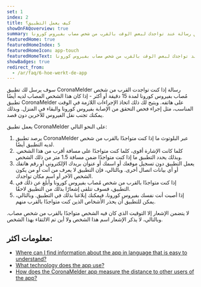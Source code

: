 ```yaml
---
set: 1
index: 2
title: كيف يعمل التطبيق؟
showOnFAQoverview: true
summary: يرسل لك التطبيق رسالة عند تواجدك لبعض الوقت بالقرب من شخص مصاب بفيروس كورونا.
featuredHome: true
featuredHomeIndex: 5
featuredHomeIcon: app-touch
featuredHomeText: يرسل لك التطبيق رسالة عند تواجدك لبعض الوقت بالقرب من شخص مصاب بفيروس كورونا.
showBadges: true
redirect_from: 
  - /ar/faq/6-hoe-werkt-de-app
---
```

سوف يرسل لك تطبيق CoronaMelder رسالة إذا كنت تواجدت القرب من شخص مُصاب بفيروس كورونا لمدة 15 دقيقة أو أكثر - إذا كان هذا الشخص المصاب لديه أيضًا تطبيق CoronaMelder على هاتفه. ويتيح لك ذلك اتخاذ الإجراءات اللازمة في الوقت المناسب، مثل إجراء فحص التحقق من الإصابة بفيروس كورونا والبقاء في المنزل. وبذلك يمكنك تجنب نقل الفيروس للآخرين دون قصد.

يعمل تطبيق CoronaMelder على النحو التالي:

1. يرصد تطبيق CoronaMelder عبر البلوتوث ما إذا كنت متواجدًا بالقرب من شخص لديه التطبيق أيضًا.
2. كلما كانت الإشارة أقوى، كلما كنت متواجدًا على مسافة أقرب من هذا الشخص. وبذلك يحدد التطبيق ما إذا كنت متواجدًا ضمن مسافة 1.5 متر من ذلك الشخص.
3. يعمل التطبيق دون تسجيل موقعك أو اسمك أو عنوان بريدك الإلكتروني أو رقم هاتفك أو أي بيانات اتصال أخرى. وبالتالي، فإن التطبيق لا يعرف من أنت أو من يكون الشخص الآخر أو اسم مكان تواجدك.
4. إذا كنت متواجدًا بالقرب من شخص مُصاب بفيروس كورونا وأبلغ عن ذلك في التطبيق، فسوف تتلقى إشعارًا بذلك من التطبيق لاحقًا.
5. إذا أصبت أنت نفسك بفيروس كورونا، فيمكنك إبلاغنا بذلك في التطبيق. وبالتالي، يمكن للتطبيق أن يحذر الأشخاص الذين كنت متواجدًا بالقرب منهم.

لا يتضمن الإشعار إلا التوقيت الذي كان فيه الشخص متواجدًا بالقرب من شخص مصاب. وبالتالي، لا يذكر الإشعار اسم هذا الشخص ولا أين تم الالتقاء بهذا الشخص.

## معلومات اكثر:

- [Where can I find information about the app in language that is easy to understand?](/{{page.lang}}/faq/1-11-coronamelder-in-makkelijke-taal)
- [What technology does the app use?](/{{page.lang}}/faq/2-6-hoe-werkt-de-app-technisch-precies) 
- [How does the CoronaMelder app measure the distance to other users of the app?](/{{page.lang}}/faq/2-1-hoe-meet-coronamelder-de-afstand) 
